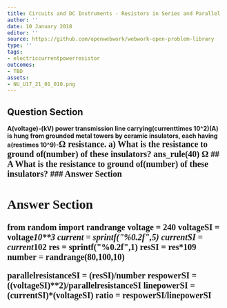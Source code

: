 ```yaml
---
title: Circuits and DC Instruments - Resistors in Series and Parallel
author: ''
date: 10 January 2018
editor: ''
source: https://github.com/openwebwork/webwork-open-problem-library
type: ''
tags:
- electriccurrentpowerresistor
outcomes:
- TBD
assets:
- NU_U17_21_01_010.png
---
```


## Question Section 

<b>
A(voltage)-(kV) power transmission line carrying(currenttimes 10^2)(A) is hung from grounded metal towers by ceramic insulators, each having a(restimes 10^9)-<span style="font-family: 'Times'; font-size: 20px";>&Omega;<span> resistance.
a) What is the resistance to ground of(number) of these insulators?
ans_rule(40) <span style="font-family: 'Times'; font-size: 20px";>&Omega;<span>
## A
What is the resistance to ground of(number) of these insulators?
### Answer Section


## Answer Section

from random import randrange
voltage = 240
voltageSI = voltage*10**3
current = sprintf("%0.2f",5)
currentSI = current*10**2
res = sprintf("%0.2f",1)
resSI = res*10**9
number = randrange(80,100,10)

parallelresistanceSI = (resSI)/number
respowerSI = ((voltageSI)**2)/parallelresistanceSI
linepowerSI = (currentSI)*(voltageSI)
ratio = respowerSI/linepowerSI